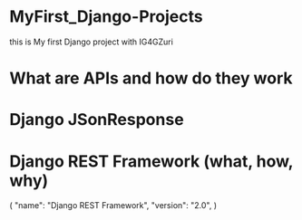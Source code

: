 # MyFirst_Django-Projects
this is My first Django project with IG4GZuri

# What are APIs and how do they work
# Django JSonResponse
# Django REST Framework (what, how, why)

(
    "name": "Django REST Framework",
    "version": "2.0",
)